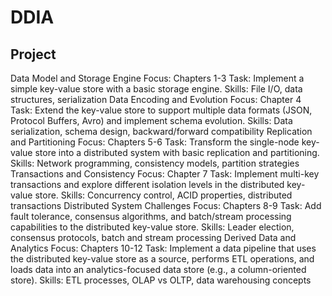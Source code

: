 # DDIA

## Project

Data Model and Storage Engine
Focus: Chapters 1-3
Task: Implement a simple key-value store with a basic storage engine.
Skills: File I/O, data structures, serialization
Data Encoding and Evolution
Focus: Chapter 4
Task: Extend the key-value store to support multiple data formats (JSON, Protocol Buffers, Avro) and implement schema evolution.
Skills: Data serialization, schema design, backward/forward compatibility
Replication and Partitioning
Focus: Chapters 5-6
Task: Transform the single-node key-value store into a distributed system with basic replication and partitioning.
Skills: Network programming, consistency models, partition strategies
Transactions and Consistency
Focus: Chapter 7
Task: Implement multi-key transactions and explore different isolation levels in the distributed key-value store.
Skills: Concurrency control, ACID properties, distributed transactions
Distributed System Challenges
Focus: Chapters 8-9
Task: Add fault tolerance, consensus algorithms, and batch/stream processing capabilities to the distributed key-value store.
Skills: Leader election, consensus protocols, batch and stream processing
Derived Data and Analytics
Focus: Chapters 10-12
Task: Implement a data pipeline that uses the distributed key-value store as a source, performs ETL operations, and loads data into an analytics-focused data store (e.g., a column-oriented store).
Skills: ETL processes, OLAP vs OLTP, data warehousing concepts